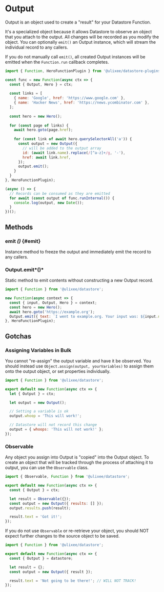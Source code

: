 # Output

Output is an object used to create a "result" for your Datastore Function.

It's a specialized object because it allows Datastore to observe an object that you attach to the output. All changes will be recorded as you modify the object. You can optionally `emit()` an Output instance, which will stream the individual record to any callers.

If you do not manually call `emit()`, all created Output instances will be emitted when the `Function.run` callback completes.

```js
import { Function, HeroFunctionPlugin } from '@ulixee/datastore-plugins-hero';

const func = new Function(async ctx => {
  const { Output, Hero } = ctx;
  
  const links = [
    { name: 'Google', href: 'https://www.google.com' },
    { name: 'Hacker News', href: 'https://news.ycombinator.com' },
  ];
  
  const hero = new Hero();
  
  for (const page of links) {
    await hero.goto(page.href);
    
    for (const link of await hero.querySelectorAll('a')) {
      const output = new Output({
        // will be added to the output array
        id: (await link.name).replace(/[^a-z]+/g, '-'),
        href: await link.href,
      });
      output.emit();
    }
  }
}, HeroFunctionPlugin);

(async () => {
  // Records can be consumed as they are emitted
  for await (const output of func.runInternal()) {
    console.log(output, new Date());
  }
})();
```

## Methods

### emit _()_ {#emit}

Instance method to freeze the output and immediately emit the record to any callers.

### Output.emit*()*

Static method to emit contents without constructing a new Output record.

```js
import { Function } from '@ulixee/datastore';

new Function(async context => {
  const { input, Output, Hero } = context;
  const hero = new Hero();
  await hero.goto('https://example.org');
  Output.emit({ text: `I went to example.org. Your input was: ${input.name}` });
}, HeroFunctionPlugin);
```

## Gotchas

### Assigning Variables in Bulk

You cannot "re-assign" the output variable and have it be observed. You should instead use `Object.assign(output, yourVariables)` to assign them onto the output object, or set properties individually.

```js
import { Function } from '@ulixee/datastore';

export default new Function(async ctx => {
  let { Output } = ctx;

  let output = new Output();

  // Setting a variable is ok
  output.whoop = 'This will work!';

  // Datastore will not record this change
  output = { whoops: 'This will not work!' };
});
```

### Observable

Any object you assign into Output is "copied" into the Output object. To create an object that will be tracked through the process of attaching it to output, you can use the `Observable` class.

```js
import { Observable, Function } from '@ulixee/datastore';

export default new Function(async ctx => {
  const { Output } = ctx;

  let result = Observable({});
  const output = new Output({ results: [] });
  output.results.push(result);

  result.text = 'Got it!';
});
```

If you do not use `Observable` or re-retrieve your object, you should NOT expect further changes to the source object to be saved.

```js
import { Function } from '@ulixee/datastore';

export default new Function(async ctx => {
  const { Output } = datastore;

  let result = {};
  const output = new Output({ result });

  result.text = 'Not going to be there!'; // WILL NOT TRACK!
});
```
